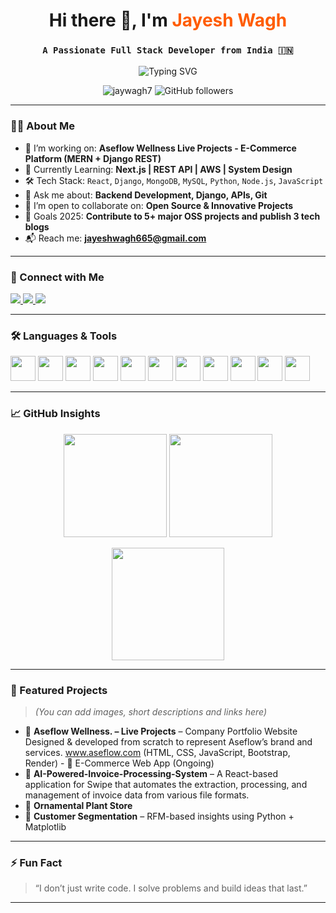 <h1 align="center">Hi there 👋, I'm <span style="color:#FF5C00;">Jayesh Wagh</span></h1>
<h3 align="center"><code>A Passionate Full Stack Developer from India 🇮🇳</code></h3>

<p align="center">
  <img src="https://readme-typing-svg.demolab.com?font=Fira+Code&weight=600&size=22&pause=1000&center=true&width=700&lines=Python+%7C+JavaScript+%7C+Django+%7C+React.js;Building+Projects+that+Solve+Problems;Lifelong+Learner+%26+Team+Player" alt="Typing SVG" />
</p>



<p align="center">
  <img src="https://komarev.com/ghpvc/?username=jaywagh7&label=Profile+Views&color=orange&style=flat" alt="jaywagh7" />
  <img src="https://img.shields.io/github/followers/jaywagh7?label=Follow&style=social" alt="GitHub followers" />
</p>


---

### 👨‍💻 About Me
- 🔭 I’m working on: **Aseflow Wellness Live Projects - E-Commerce Platform (MERN + Django REST)**
- 🌱 Currently Learning: **Next.js | REST API | AWS | System Design**
- 🛠 Tech Stack: `React`, `Django`, `MongoDB`, `MySQL`, `Python`, `Node.js`, `JavaScript`
- 💬 Ask me about: **Backend Development, Django, APIs, Git**
- 👯 I’m open to collaborate on: **Open Source & Innovative Projects**
- 🎯 Goals 2025: **Contribute to 5+ major OSS projects and publish 3 tech blogs**
- 📬 Reach me: **jayeshwagh665@gmail.com**

---

### 🔗 Connect with Me
<p align="left">
  <a href="https://www.linkedin.com/in/jayesh-wagh-427906224/" target="blank">
    <img src="https://img.shields.io/badge/LinkedIn-blue?style=for-the-badge&logo=linkedin" />
  </a>
  <a href="https://instagram.com/jaayyyyyy__06" target="blank">
    <img src="https://img.shields.io/badge/Instagram-E4405F?style=for-the-badge&logo=instagram&logoColor=white" />
  </a>
  <a href="mailto:jayeshwagh665@gmail.com" target="blank">
    <img src="https://img.shields.io/badge/Gmail-D14836?style=for-the-badge&logo=gmail&logoColor=white" />
  </a>
</p>

---

### 🛠️ Languages & Tools
<p>
  <img src="https://cdn.jsdelivr.net/gh/devicons/devicon/icons/python/python-original.svg" width="40" height="40" />
  <img src="https://cdn.jsdelivr.net/gh/devicons/devicon/icons/javascript/javascript-original.svg" width="40" height="40" />
  <img src="https://cdn.jsdelivr.net/gh/devicons/devicon/icons/react/react-original.svg" width="40" height="40" />
  <img src="https://cdn.jsdelivr.net/gh/devicons/devicon/icons/django/django-plain.svg" width="40" height="40" />
  <img src="https://cdn.jsdelivr.net/gh/devicons/devicon/icons/mysql/mysql-original.svg" width="40" height="40" />
  <img src="https://cdn.jsdelivr.net/gh/devicons/devicon/icons/mongodb/mongodb-original.svg" width="40" height="40" />
  <img src="https://cdn.jsdelivr.net/gh/devicons/devicon/icons/html5/html5-original.svg" width="40" height="40" />
  <img src="https://cdn.jsdelivr.net/gh/devicons/devicon/icons/css3/css3-original.svg" width="40" height="40" />
  <img src="https://cdn.jsdelivr.net/gh/devicons/devicon/icons/git/git-original.svg" width="40" height="40" />
  <img src="https://cdn.jsdelivr.net/gh/devicons/devicon/icons/github/github-original.svg" width="40" height="40" />
  <img src="https://cdn.jsdelivr.net/gh/devicons/devicon/icons/linux/linux-original.svg" width="40" height="40" />
</p>

---

### 📈 GitHub Insights

<p align="center">
  <img src="https://github-readme-stats.vercel.app/api?username=jaywagh7&show_icons=true&theme=tokyonight" height="165" />
  <img src="https://github-readme-stats.vercel.app/api/top-langs/?username=jaywagh7&layout=compact&theme=tokyonight" height="165" />
</p>

<p align="center">
  <img src="https://github-readme-streak-stats.herokuapp.com/?user=jaywagh7&theme=tokyonight" height="180" />
</p>

---

### 💼 Featured Projects
> *(You can add images, short descriptions and links here)*

- 🔷 **Aseflow Wellness. – Live Projects** – Company Portfolio Website Designed & developed from scratch to represent Aseflow’s brand and services. <a href = https://www.aseflow.com> www.aseflow.com </a> (HTML, CSS, JavaScript, Bootstrap, Render) - 🛒 E-Commerce Web App (Ongoing)
- 🧠 **AI-Powered-Invoice-Processing-System** – A React-based application for Swipe that automates the extraction, processing, and management of invoice data from various file formats. 
- 🛒 **Ornamental Plant Store** 
- 🎯 **Customer Segmentation** – RFM-based insights using Python + Matplotlib

---

### ⚡ Fun Fact
> “I don’t just write code. I solve problems and build ideas that last.”

---

